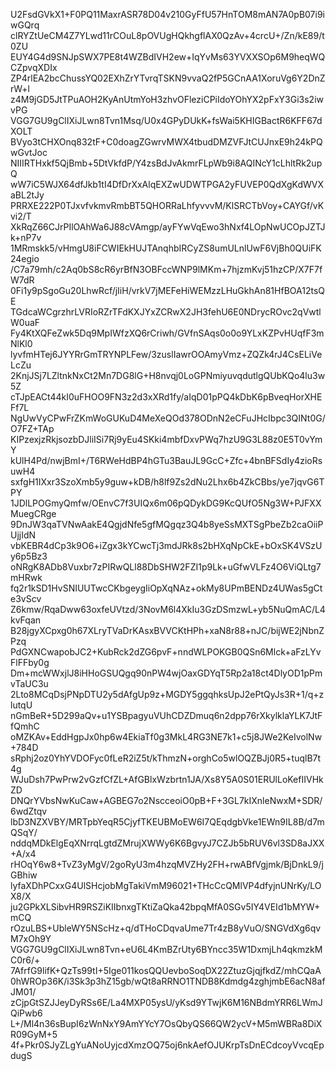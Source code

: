 U2FsdGVkX1+F0PQ11MaxrASR78D04v210GyFfU57HnTOM8mAN7A0pB07i9iwGQrq
clRYZtUeCM4Z7YLwd11rCOuL8pOVUgHQkhgflAX0QzAv+4crcU+/Zn/kE89/t0ZU
EUY4G4d9SNJpSWX7PE8t4WZBdIVH2ew+IqYvMs63YVXXSOp6M9heqWQCZpvqXDIx
ZP4rlEA2bcChussYQ02EXhZrYTvrqTSKN9vvaQ2fP5GCnAA1XoruVg6Y2DnZrW+l
z4M9jGD5JtTPuAOH2KyAnUtmYoH3zhvOFleziCPiIdoYOhYX2pFxY3Gi3s2iwvPG
VGG7GU9gClIXiJLwn8Tvn1Msq/U0x4GPyDUkK+fsWai5KHIGBactR6KFF67dXOLT
BVyo3tCHXOnq832tF+C0doagZGwrvMWX4tbudDMZVFJtCUJnxE9h24kPQwGvtJoc
NIIIRTHxkf5QjBmb+5DtVkfdP/Y4zsBdJvAkmrFLpWb9i8AQINcY1cLhltRk2upQ
wW7iC5WJX64dfJkb1tI4DfDrXxAlqEXZwUDWTPGA2yFUVEP0QdXgKdWVXaBL2tJy
PRRXE222P0TJxvfvkmvRmbBT5QHORRaLhfyvvvM/KlSRCTbVoy+CAYGf/vKvi2/T
XkRqZ66CJrPIlOAhWa6J88cVAmgp/ayFYwVqEwo3hNxf4LOpNwUCOpJZTJk+nP7v
1MRmskk5/vHmgU8iFCWIEkHUJTAnqhbIRCyZS8umULnlUwF6VjBh0QUiFK24egio
/C7a79mh/c2Aq0bS8cR6yrBfN3OBFccWNP9lMKm+7hjzmKvj51hzCP/X7F7fW7dR
0Fi1y9pSgoGu20LhwRcf/jIiH/vrkV7jMEFeHiWEMzzLHuGkhAn81HfBOA12tsQE
TGdcaWCgrzhrLVRIoRZrTFdKXJYxZCRwX2JH3fehU6E0NDrycROvc2qVwtlW0uaF
Fy4KtXQFeZwk5Dq9MpIWfzXQ6rCriwh/GVfnSAqs0o0o9YLxKZPvHUqfF3mNlKl0
lyvfmHTej6JYYRrGmTRYNPLFew/3zuslIawrOOAmyVmz+ZQZk4rJ4CsELiVeLcZu
2KnjJSj7LZltnkNxCt2Mn7DG8lG+H8nvqj0LoGPNmiyuvqdutlgQUbKQo4lu3w5Z
cTJpEACt44kI0uFHOO9FN3z2d3xXRd1fy/aIqD01pPQ4kDbK6pBveqHorXHEFf7L
NgUwVyCPwFrZKmWoGUKuD4MeXeQOd378ODnN2eCFuJHcIbpc3QINt0G/O7FZ+TAp
KIPzexjzRkjsozbDJliISi7Rj9yEu4SKki4mbfDxvPWq7hzU9G3L88z0E5T0vYmY
kUlH4Pd/nwjBmI+/T6RWeHdBP4hGTu3BauJL9GcC+Zfc+4bnBFSdIy4zioRsuwH4
sxfgH1IXxr3SzoXmb5y9guw+kDB/h8lf9Zs2dNu2Lhx6b4ZkCBbs/ye7jqvG6TPY
1JDlLPOGmyQmfw/OEnvC7f3UIQx6m06pQDykDG9KcQUfO5Ng3W+PJFXXMuegCRge
9DnJW3qaTVNwAakE4QgjdNfe5gfMQgqz3Q4b8yeSsMXTSgPbeZb2caOiiPUjjIdN
vbKEBR4dCp3k9O6+iZgx3kYCwcTj3mdJRk8s2bHXqNpCkE+bOxSK4VSzUy6p5Bz3
oNRgK8ADb8Vuxbr7zPIRwQLl88DbSHW2FZI1p9Lk+uGfwVLFz4O6ViQLtg7mHRwk
fq2r1kSD1HvSNIUUTwcCKbgeygIiOpXqNAz+okMy8UPmBENDz4UWas5gCte3vScv
Z6kmw/RqaDww63oxfeUVtzd/3NovM6l4XkIu3GzDSmzwL+yb5NuQmAC/L4kvFqan
B28jgyXCpxg0h67XLryTVaDrKAsxBVVCKtHPh+xaN8r88+nJC/bijWE2jNbnZPzq
PdGXNCwapobJC2+KubRck2dZG6pvF+nndWLPOKGB0QSn6Mlck+aFzLYvFlFFby0g
Dm+mcWWxjlJ8iHHoGSUQgq90nPW4wjOaxGDYqT5Rp2a18ct4DlyOD1pPmvTaUC3u
2Lto8MCqDsjPNpDTU2y5dAfgUp9z+MGDY5ggqhksUpJ2ePtQyJs3R+1/q+zlutqU
nGmBeR+5D299aQv+u1YSBpagyuVUhCDZDmuq6n2dpp76rXkylklaYLK7JtFfQmhC
oMZKAv+EddHgpJx0hp6w4EkiaTf0g3MkL4RG3NE7k1+c5j8JWe2KeIvolNw+784D
sRphj2oz0YhYVDOFyc0fLeR2iZ5t/kThmzN+orghCo5wlOQZBJj0R5+tuqlB7t4g
WJuDsh7PwPrw2vGzfCfZL+AfGBlxWzbrtn1JA/Xs8Y5A0S01ERUlLoKefIIVHkZD
DNQrYVbsNwKuCaw+AGBEG7o2NscceoiO0pB+F+3GL7kIXnleNwxM+SDR/6wdZtqv
lbD3NZXVBY/MRTpbYeqR5CjyfTKEUBMoEW6I7QEqdgbVke1EWn9IL8B/d7mQSqY/
nddqMDkElgEqXNrrqLgtdZMrujXWWy6K6BgvyJ7CZJb5bRUV6vl3SD8aJXX+A/x4
rHOqY6w8+TvZ3yMgV/2goRyU3m4hzqMVZHy2FH+rwABfVgjmk/BjDnkL9/jGBhiw
lyfaXDhPCxxG4UlSHcjobMgTakiVmM96021+THcCcQMlVP4dfyjnUNrKy/LOX8/X
ju2GPkXLSibvHR9RSZiKIIbnxgTKtiZaQka42bpqMfA0SGv5IY4VEId1bMYW+mCQ
rOzuLBS+UbleWY5NScHz+q/dTHoCDqvaUme7Tr4zB8yVuO/SNGVdXg6qvM7xOh9Y
VGG7GU9gClIXiJLwn8Tvn+eU6L4KmBZrUty6BYncc35W1DxmjLh4qkmzkMC0r6/+
7AfrfG9lifK+QzTs99tI+5Ige011kosQQUevboSoqDX22ZtuzGjqjfkdZ/mhCQaA
0hWROp36K/i3Sk3p3hZ15gb/wQt8aRRNO1TNDB8Kdmdg4zghjmbE6acN8afJM01/
zCjpGtSZJJeyDyRSs6E/La4MXP05ysU/yKsd9YTwjK6M16NBdmYRR6LWmJQiPwb6
L+/Ml4n36sBupI6zWnNxY9AmYYcY7OsQbyQS66QW2ycV+M5mWBRa8DiXR09GyM+5
4f+Pkr0SJyZLgYuANoUyjcdXmzOQ75oj6nkAefOJUKrpTsDnECdcoyVvcqEpdugS
